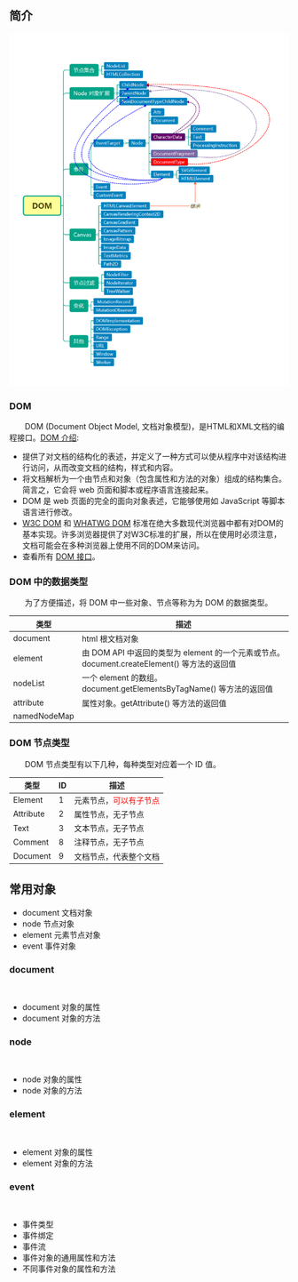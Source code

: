 ## 简介

![DOM 关系](./imgs/dom_01.png)

### DOM

&emsp;&emsp;DOM (Document Object Model, 文档对象模型)，是HTML和XML文档的编程接口。[DOM 介绍](https://developer.mozilla.org/zh-CN/docs/Web/API/Document_Object_Model/Introduction):

+ 提供了对文档的结构化的表述，并定义了一种方式可以使从程序中对该结构进行访问，从而改变文档的结构，样式和内容。
+ 将文档解析为一个由节点和对象（包含属性和方法的对象）组成的结构集合。简言之，它会将 web 页面和脚本或程序语言连接起来。
+ DOM 是 web 页面的完全的面向对象表述，它能够使用如 JavaScript 等脚本语言进行修改。
+ [W3C DOM](https://www.w3.org/DOM/) 和 [WHATWG DOM](https://dom.spec.whatwg.org/) 标准在绝大多数现代浏览器中都有对DOM的基本实现。许多浏览器提供了对W3C标准的扩展，所以在使用时必须注意，文档可能会在多种浏览器上使用不同的DOM来访问。
+ 查看所有 [DOM 接口](https://developer.mozilla.org/zh-CN/docs/Web/API/Document_Object_Model)。


### DOM 中的数据类型

&emsp;&emsp;为了方便描述，将 DOM 中一些对象、节点等称为为 DOM 的数据类型。

类型|描述
-|-
document|html 根文档对象
element|由 DOM API 中返回的类型为 element 的一个元素或节点。document.createElement() 等方法的返回值
nodeList|一个 element 的数组。document.getElementsByTagName() 等方法的返回值
attribute|属性对象。getAttribute() 等方法的返回值
namedNodeMap|


### DOM 节点类型

&emsp;&emsp;DOM 节点类型有以下几种，每种类型对应着一个 ID 值。

类型|ID|描述
-|-|-
Element|1|元素节点，<font color="red">可以有子节点</font>
Attribute|2|属性节点，无子节点
Text|3|文本节点，无子节点
Comment|8|注释节点，无子节点
Document|9|文档节点，代表整个文档




## 常用对象

+ document 文档对象
+ node 节点对象
+ element 元素节点对象
+ event 事件对象


### document

&emsp;&emsp;

+ document 对象的属性
+ document 对象的方法


### node

&emsp;&emsp;

+ node 对象的属性
+ node 对象的方法


### element

&emsp;&emsp;

+ element 对象的属性
+ element 对象的方法


### event

&emsp;&emsp;

+ 事件类型
+ 事件绑定
+ 事件流
+ 事件对象的通用属性和方法
+ 不同事件对象的属性和方法